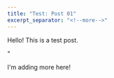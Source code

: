 ```yaml
---
title: "Test: Post 01"
excerpt_separator: "<!--more-->"
---
```


Hello! This is a test post.

<!--more-->"

I'm adding more here!
